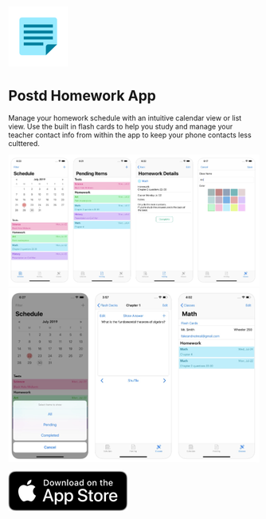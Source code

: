 ![logo](/Homework/Assets.xcassets/AppIcon.appiconset/icon_icon@3-1.png)
# Postd Homework App
Manage your homework schedule with an intuitive calendar view or list view.  Use the built in flash cards to help you study and manage your teacher contact info from within the app to keep your phone contacts less culttered.

![screen shots](docs/images/screen_shots.png)
![screen shots](docs/images/screen_shots2.png)

[![app store](/docs/images/app_store.svg)](https://apps.apple.com/us/app/postd-homework-app/id1474700900?ls=1)
